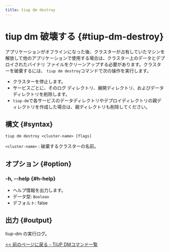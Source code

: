 ```yaml
---
title: tiup dm destroy
---
```


# tiup dm 破壊する {#tiup-dm-destroy}

アプリケーションがオフラインになった後、クラスターが占有していたマシンを解放して他のアプリケーションで使用する場合は、クラスター上のデータとデプロイされたバイナリ ファイルをクリーンアップする必要があります。クラスターを破棄するには、 `tiup dm destroy`コマンドで次の操作を実行します。

-   クラスターを停止します。
-   サービスごとに、そのログ ディレクトリ、展開ディレクトリ、およびデータ ディレクトリを削除します。
-   `tiup-dm`で各サービスのデータディレクトリやデプロイディレクトリの親ディレクトリを作成した場合は、親ディレクトリも削除してください。

## 構文 {#syntax}

```shell
tiup dm destroy <cluster-name> [flags]
```

`<cluster-name>` : 破棄するクラスターの名前。

## オプション {#option}

### -h, --help {#h-help}

-   ヘルプ情報を出力します。
-   データ型: `Boolean`
-   デフォルト: false

## 出力 {#output}

tiup-dm の実行ログ。

[&lt;&lt; 前のページに戻る - TiUP DMコマンド一覧](/tiup/tiup-component-dm.md#command-list)
